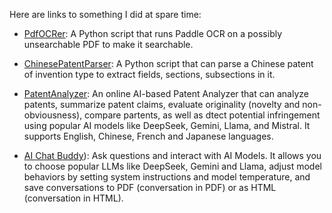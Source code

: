 Here are links to something I did at spare time:

- [PdfOCRer](https://github.com/msmarkgu/PdfOCRer): A Python script that runs Paddle OCR on a possibly unsearchable PDF to make it searchable. 

- [ChinesePatentParser](https://github.com/msmarkgu/ChinesePatentParser): A Python script that can parse a Chinese patent of invention type to extract fields, sections, subsections in it. 

- [PatentAnalyzer](https://gemlight.42web.io/PatentAI/patent_analysis.php): An online AI-based Patent Analyzer that can analyze patents, summarize patent claims, evaluate originality (novelty and non-obviousness), compare partents, as well as dtect potential infringement using popular AI models like DeepSeek, Gemini, Llama, and Mistral. It supports English, Chinese, French and Japanese languages. 

- [AI Chat Buddy](https://gemlight.42web.io/AIBuddy/index.php)): Ask questions and interact with AI Models. It allows you to choose popular LLMs like DeepSeek, Gemini and Llama, adjust model behaviors by setting system instructions and model temperature, and save conversations to PDF (conversation in PDF) or as HTML (conversation in HTML).

